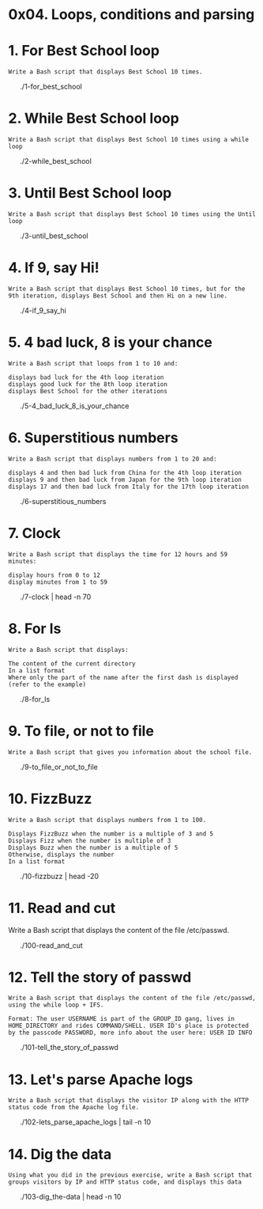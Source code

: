 # 0x04. Loops, conditions and parsing

# 1. For Best School loop

    Write a Bash script that displays Best School 10 times.

<ul>
    ./1-for_best_school 
</ul>

# 2. While Best School loop

    Write a Bash script that displays Best School 10 times using a while loop

<ul>
    ./2-while_best_school 
</ul>


# 3. Until Best School loop

    Write a Bash script that displays Best School 10 times using the Until loop


<ul>
    ./3-until_best_school 
</ul>

# 4. If 9, say Hi!

    Write a Bash script that displays Best School 10 times, but for the 9th iteration, displays Best School and then Hi on a new line.
<ul>
    ./4-if_9_say_hi
</ul>

# 5. 4 bad luck, 8 is your chance

    Write a Bash script that loops from 1 to 10 and:

    displays bad luck for the 4th loop iteration
    displays good luck for the 8th loop iteration
    displays Best School for the other iterations

<ul>
    ./5-4_bad_luck_8_is_your_chance
</ul>

# 6. Superstitious numbers

    Write a Bash script that displays numbers from 1 to 20 and:

    displays 4 and then bad luck from China for the 4th loop iteration
    displays 9 and then bad luck from Japan for the 9th loop iteration
    displays 17 and then bad luck from Italy for the 17th loop iteration

<ul>
    ./6-superstitious_numbers
</ul>


# 7. Clock


    Write a Bash script that displays the time for 12 hours and 59 minutes:

    display hours from 0 to 12
    display minutes from 1 to 59

<ul>
    ./7-clock | head -n 70
</ul>

# 8. For ls


    Write a Bash script that displays:

    The content of the current directory
    In a list format
    Where only the part of the name after the first dash is displayed (refer to the example)

<ul>
    ./8-for_ls
</ul>

# 9. To file, or not to file

    Write a Bash script that gives you information about the school file.

 <ul>
    ./9-to_file_or_not_to_file
</ul>


# 10. FizzBuzz


    Write a Bash script that displays numbers from 1 to 100.

    Displays FizzBuzz when the number is a multiple of 3 and 5
    Displays Fizz when the number is multiple of 3
    Displays Buzz when the number is a multiple of 5
    Otherwise, displays the number
    In a list format

<ul>
    ./10-fizzbuzz | head -20
</ul>


# 11. Read and cut

Write a Bash script that displays the content of the file /etc/passwd.

<ul>
    ./100-read_and_cut
</ul>

# 12. Tell the story of passwd

    Write a Bash script that displays the content of the file /etc/passwd, using the while loop + IFS.

    Format: The user USERNAME is part of the GROUP_ID gang, lives in HOME_DIRECTORY and rides COMMAND/SHELL. USER ID's place is protected by the passcode PASSWORD, more info about the user here: USER ID INFO

<ul>
    ./101-tell_the_story_of_passwd
</ul>

# 13. Let's parse Apache logs


    Write a Bash script that displays the visitor IP along with the HTTP status code from the Apache log file.


<ul>
    ./102-lets_parse_apache_logs | tail -n 10
</ul>


# 14. Dig the data

    Using what you did in the previous exercise, write a Bash script that groups visitors by IP and HTTP status code, and displays this data

    
<ul>
    ./103-dig_the-data | head -n 10
</ul>

